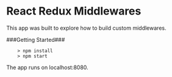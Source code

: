 # React Redux Middlewares

This app was built to explore how to build custom middlewares. 

###Getting Started###
```
	> npm install
	> npm start
```

The app runs on localhost:8080.
